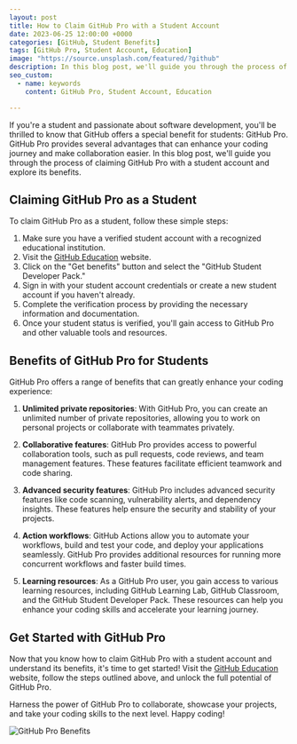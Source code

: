 ```yaml
---
layout: post
title: How to Claim GitHub Pro with a Student Account
date: 2023-06-25 12:00:00 +0000
categories: [GitHub, Student Benefits]
tags: [GitHub Pro, Student Account, Education]
image: "https://source.unsplash.com/featured/?github"
description: In this blog post, we'll guide you through the process of claiming GitHub Pro with a student account and explore its benefits.
seo_custom:
  - name: keywords
    content: GitHub Pro, Student Account, Education

---
```


If you're a student and passionate about software development, you'll be thrilled to know that GitHub offers a special benefit for students: GitHub Pro. GitHub Pro provides several advantages that can enhance your coding journey and make collaboration easier. In this blog post, we'll guide you through the process of claiming GitHub Pro with a student account and explore its benefits.

## Claiming GitHub Pro as a Student

To claim GitHub Pro as a student, follow these simple steps:

1. Make sure you have a verified student account with a recognized educational institution.
2. Visit the [GitHub Education](https://education.github.com) website.
3. Click on the "Get benefits" button and select the "GitHub Student Developer Pack."
4. Sign in with your student account credentials or create a new student account if you haven't already.
5. Complete the verification process by providing the necessary information and documentation.
6. Once your student status is verified, you'll gain access to GitHub Pro and other valuable tools and resources.

## Benefits of GitHub Pro for Students

GitHub Pro offers a range of benefits that can greatly enhance your coding experience:

1. **Unlimited private repositories**: With GitHub Pro, you can create an unlimited number of private repositories, allowing you to work on personal projects or collaborate with teammates privately.

2. **Collaborative features**: GitHub Pro provides access to powerful collaboration tools, such as pull requests, code reviews, and team management features. These features facilitate efficient teamwork and code sharing.

3. **Advanced security features**: GitHub Pro includes advanced security features like code scanning, vulnerability alerts, and dependency insights. These features help ensure the security and stability of your projects.

4. **Action workflows**: GitHub Actions allow you to automate your workflows, build and test your code, and deploy your applications seamlessly. GitHub Pro provides additional resources for running more concurrent workflows and faster build times.

5. **Learning resources**: As a GitHub Pro user, you gain access to various learning resources, including GitHub Learning Lab, GitHub Classroom, and the GitHub Student Developer Pack. These resources can help you enhance your coding skills and accelerate your learning journey.

## Get Started with GitHub Pro

Now that you know how to claim GitHub Pro with a student account and understand its benefits, it's time to get started! Visit the [GitHub Education](https://education.github.com) website, follow the steps outlined above, and unlock the full potential of GitHub Pro.

Harness the power of GitHub Pro to collaborate, showcase your projects, and take your coding skills to the next level. Happy coding!

![GitHub Pro Benefits](/path/to/github-pro-benefits.jpg)
